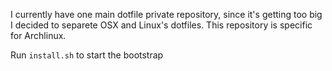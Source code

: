 I currently have one main dotfile private repository, since it's getting too big
I decided to separete OSX and Linux's dotfiles. This repository is specific for Archlinux.

Run ```install.sh``` to start the bootstrap
